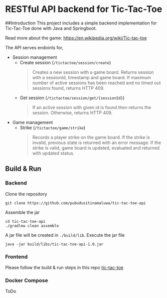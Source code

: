 # RESTful API backend for Tic-Tac-Toe

##Introduction
This project includes a simple backend implementation for Tic-Tac-Toe done with Java and Springboot.

Read more about the game: https://en.wikipedia.org/wiki/Tic-tac-toe

The API serves endoints for,
* Session management
  * Create session (`/tictactoe/session/create`)
    > Creates a new session with a game board. Returns session with a sessionId, timestamp and game board.
    If maximum number of active sessions has been reached and no timed out sessions found, returns HTTP 409.
  * Get session (`/tictactoe/session/get/{sessionId}`)
    > If an active session with given id is found then returns the session. Otherwise, returns HTTP 409.
* Game management
  * Strike (`/tictactoe/game/strike`)
    > Records a player strike on the game board. If the strike is invalid, previous state is returned
    with an error message. If the strike is valid, game board is updated, evaluated and returned with
    updated status.

## Build  & Run
### Backend
Clone the repository
```aidl
git clone https://github.com/pubudusitinamaluwa/tic-tac-toe-api
```
Assemble the jar
```aidl
cd tic-tac-toe-api
./gradlew clean assemble
```
A jar file will be created in `./build/lib`. Execute the jar file
```aidl
java -jar build/libs/tic-tac-toe-api-1.0.jar
```
### Frontend
Please follow the build & run steps in this repo [tic-tac-toe](https://github.com/pubudusitinamaluwa/tic-tac-toe)

### Docker Compose
ToDo
